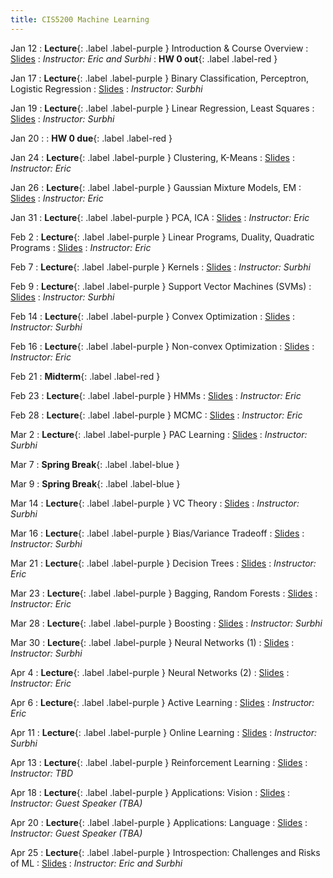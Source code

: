 ```yaml
---
title: CIS5200 Machine Learning
---
```


Jan 12
: **Lecture**{: .label .label-purple } Introduction & Course Overview
  : [Slides](#)
: *Instructor: Eric and Surbhi*
: **HW 0 out**{: .label .label-red }

Jan 17
: **Lecture**{: .label .label-purple } Binary Classification, Perceptron, Logistic Regression
  : [Slides](#)
: *Instructor: Surbhi*

Jan 19
: **Lecture**{: .label .label-purple } Linear Regression, Least Squares
  : [Slides](#)
: *Instructor: Surbhi*

Jan 20
: : **HW 0 due**{: .label .label-red }

Jan 24
: **Lecture**{: .label .label-purple } Clustering, K-Means
  : [Slides](#)
: *Instructor: Eric*

Jan 26
: **Lecture**{: .label .label-purple } Gaussian Mixture Models, EM
  : [Slides](#)
: *Instructor: Eric*

Jan 31
: **Lecture**{: .label .label-purple } PCA, ICA
  : [Slides](#)
: *Instructor: Eric*

Feb 2
: **Lecture**{: .label .label-purple } Linear Programs, Duality, Quadratic Programs
  : [Slides](#)
: *Instructor: Eric*

Feb 7
: **Lecture**{: .label .label-purple } Kernels
  : [Slides](#)
: *Instructor: Surbhi*

Feb 9
: **Lecture**{: .label .label-purple } Support Vector Machines (SVMs)
  : [Slides](#)
: *Instructor: Surbhi*

Feb 14
: **Lecture**{: .label .label-purple } Convex Optimization
  : [Slides](#)
: *Instructor: Surbhi*

Feb 16
: **Lecture**{: .label .label-purple } Non-convex Optimization
  : [Slides](#)
: *Instructor: Eric*

Feb 21
: **Midterm**{: .label .label-red }

Feb 23
: **Lecture**{: .label .label-purple } HMMs
  : [Slides](#)
: *Instructor: Eric*

Feb 28
: **Lecture**{: .label .label-purple } MCMC
  : [Slides](#)
: *Instructor: Eric*

Mar 2
: **Lecture**{: .label .label-purple } PAC Learning
  : [Slides](#)
: *Instructor: Surbhi*

Mar 7
: **Spring Break**{: .label .label-blue } 

Mar 9
: **Spring Break**{: .label .label-blue } 

Mar 14
: **Lecture**{: .label .label-purple } VC Theory
  : [Slides](#)
: *Instructor: Surbhi*

Mar 16
: **Lecture**{: .label .label-purple } Bias/Variance Tradeoff
  : [Slides](#)
: *Instructor: Surbhi*

Mar 21
: **Lecture**{: .label .label-purple } Decision Trees
  : [Slides](#)
: *Instructor: Eric*

Mar 23
: **Lecture**{: .label .label-purple } Bagging, Random Forests
  : [Slides](#)
: *Instructor: Eric*

Mar 28
: **Lecture**{: .label .label-purple } Boosting
  : [Slides](#)
: *Instructor: Surbhi*

Mar 30
: **Lecture**{: .label .label-purple } Neural Networks (1)
  : [Slides](#)
: *Instructor: Surbhi*

Apr 4
: **Lecture**{: .label .label-purple } Neural Networks (2)
  : [Slides](#)
: *Instructor: Eric*

Apr 6
: **Lecture**{: .label .label-purple } Active Learning
  : [Slides](#)
: *Instructor: Eric*

Apr 11
: **Lecture**{: .label .label-purple } Online Learning
  : [Slides](#)
: *Instructor: Surbhi*

Apr 13
: **Lecture**{: .label .label-purple } Reinforcement Learning
  : [Slides](#)
: *Instructor: TBD*

Apr 18
: **Lecture**{: .label .label-purple } Applications: Vision
  : [Slides](#)
: *Instructor: Guest Speaker (TBA)*

Apr 20
: **Lecture**{: .label .label-purple } Applications: Language
  : [Slides](#)
: *Instructor: Guest Speaker (TBA)*

Apr 25
: **Lecture**{: .label .label-purple } Introspection: Challenges and Risks of ML
  : [Slides](#)
: *Instructor: Eric and Surbhi*